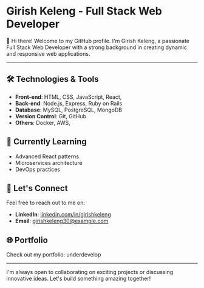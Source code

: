 
# Girish Keleng - Full Stack Web Developer

👋 Hi there! Welcome to my GitHub profile. I'm Girish Keleng, a passionate Full Stack Web Developer with a strong background in creating dynamic and responsive web applications.

---

## 🛠️ Technologies & Tools

- **Front-end**: HTML, CSS, JavaScript, React, 
- **Back-end**: Node.js, Express, Ruby on Rails
- **Database**: MySQL, PostgreSQL, MongoDB
- **Version Control**: Git, GitHub
- **Others**: Docker, AWS, 

## 🌱 Currently Learning

- Advanced React patterns
- Microservices architecture
- DevOps practices



## 💬 Let's Connect

Feel free to reach out to me on:

- **LinkedIn**: [linkedin.com/in/girishkeleng](https://www.linkedin.com/in/girish-keleng-35513a213/)
- **Email**: girishkeleng30@example.com

## 🌐 Portfolio

Check out my portfolio: underdevelop

---

I'm always open to collaborating on exciting projects or discussing innovative ideas. Let's build something amazing together!
